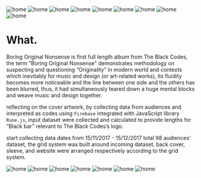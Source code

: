 ![home](../../assets/images/the-black-codes-aw/01.jpg)
![home](../../assets/images/the-black-codes-aw/02.jpg)
![home](../../assets/images/the-black-codes-aw/03.jpg)
![home](../../assets/images/the-black-codes-aw/04.jpg)
![home](../../assets/images/the-black-codes-aw/05.jpg)
![home](../../assets/images/the-black-codes-aw/07.jpg)
![home](../../assets/images/the-black-codes-aw/08.jpg)
![home](../../assets/images/the-black-codes-aw/09.jpg)
![home](../../assets/images/the-black-codes-aw/10.jpg)



# What.

Boring Original Nonsense is first full length album from The Black Codes, the term "Boring Original Nonsense" demonstrates methodology on suspecting and questioning “Originality” in modern world and contexts which inevitably for music and design (or art-related works), its fluidity becomes more noticeable and the line between one side and the others has been blurred, thus, it had simultaneously teared down a huge mental blocks and weave music and design together. 

reflecting on the cover artwork, by collecting data from audiences and interpreted as codes using `Firebase` integrated with JavaScript library `Rune.js`, input dataset were collected and calculated to provide lengths for “Black bar” relevant to The Black Codes’s logo. 

start collecting data dates from 15/11/2017 - 15/12/2017 total 98 audiences’ dataset, the grid system was built around incoming dataset. back cover, sleeve, and website were arranged respectively according to the grid system. 

![home](../../assets/images/the-black-codes-aw/11.gif)
![home](../../assets/images/the-black-codes-aw/12.jpg)
![home](../../assets/images/the-black-codes-aw/13.jpg)
![home](../../assets/images/the-black-codes-aw/14.jpg)
![home](../../assets/images/the-black-codes-aw/15.jpg)
![home](../../assets/images/the-black-codes-aw/16.jpg)
![home](../../assets/images/the-black-codes-aw/17.jpg)
